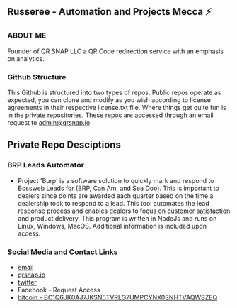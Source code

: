 ## Russeree - Automation and Projects Mecca ⚡

### ABOUT ME
Founder of QR SNAP LLC a QR Code redirection service with an emphasis on analytics. 

### Github Structure
This Github is structured into two types of repos. Public repos operate as expected, you can clone and modify as you wish according to license agreements in their respective license.txt file. Where things get quite fun is in the private repositories. These repos are accessed through an email request to [admin@qrsnap.io](mailto:admin@qrsnap.io)

## Private Repo Desciptions 

### BRP Leads Automator  
* Project 'Burp' is a software solution to quickly mark and respond to Bossweb Leads for (BRP, Can Am, and Sea Doo). This is important to dealers since points are awarded each quarter based on the time a dealership took to respond to a lead. This tool automates the lead response process and enables dealers to focus on customer satisfaction and product delivery. This program is written in NodeJs and runs on Linux, Windows, MacOS. Additional information is included upon access. 

### Social Media and Contact Links
* [email](mailto:admin@qrsnap.io)
* [qrsnap.io](https://qrsnap.io)
* [twitter](https://twitter.com/russeree)
* Facebook - Request Access
* [bitcoin - BC1Q6JK0AJ7JKSN5TVRLG7UMPCYNX0SNHTVAQWSZEQ](bitcoin:BC1Q6JK0AJ7JKSN5TVRLG7UMPCYNX0SNHTVAQWSZEQ) 
